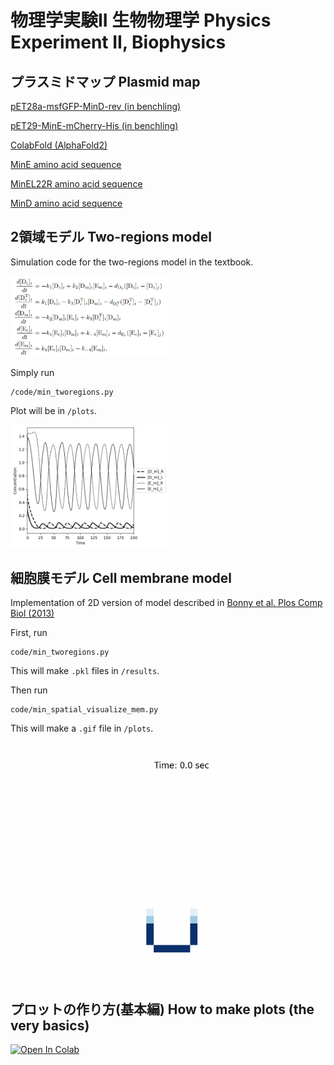 # 物理学実験II 生物物理学 Physics Experiment II, Biophysics

## プラスミドマップ Plasmid map

[pET28a-msfGFP-MinD-rev (in benchling)](https://benchling.com/s/seq-XDvIopQValuSYi5UeJv0?m=slm-kZW53Hcc6JggocCcs4z5)

[pET29-MinE-mCherry-His (in benchling)](https://benchling.com/s/seq-RITthGqZkVKIZYxX0kvM?m=slm-rHuFEeKrvNf43DbWSKE8)

[ColabFold (AlphaFold2)](https://colab.research.google.com/github/sokrypton/ColabFold/blob/main/AlphaFold2.ipynb)

[MinE amino acid sequence](https://benchling.com/s/prtn-U7PdMP16GZIvhtbANB7R?m=slm-5tyCmAqQLLttLuvlPFdi)

[MinEL22R amino acid sequence](https://benchling.com/s/prtn-33K3DwSGeN32sJfg3NZ1?m=slm-yh0X4kZ3oVD9XoyA6y1Q)

[MinD amino acid sequence](https://benchling.com/s/prtn-0KrVYEcNQfnWNCfYIdd0?m=slm-tZ92WiJ5edtsxN7716v0)

## 2領域モデル Two-regions model

Simulation code for the two-regions model in the textbook.

<img src="https://github.com/dbkk/min_simplified_model/blob/main/plots/two_regions_equations.png" width="50%">

Simply run
```
/code/min_tworegions.py
```

Plot will be in `/plots`.

<img src="https://github.com/dbkk/min_simplified_model/blob/main/plots/minD_minE_sim.png" width="50%">

## 細胞膜モデル Cell membrane model

Implementation of 2D version of model described in [Bonny et al. Plos Comp Biol (2013)](https://doi.org/10.1371/journal.pcbi.1003347)

First, run
```
code/min_tworegions.py
```
This will make `.pkl` files in `/results`.

Then run
```
code/min_spatial_visualize_mem.py
```
This will make a `.gif` file in `/plots`.

![Example gif](https://github.com/dbkk/min_simplified_model/blob/main/plots/membrane_example.gif)


## プロットの作り方(基本編) How to make plots (the very basics)

[![Open In Colab](https://colab.research.google.com/assets/colab-badge.svg)](https://colab.research.google.com/github/dbkk/min_simplified_model/blob/main/tutorial_plots/plots_tutorial.ipynb)
